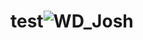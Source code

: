 # test![WD_Josh](https://github.com/ralphkristiankalur/test/assets/145098702/f4b5be62-96e8-4552-801c-4e2db89fc4b9)
